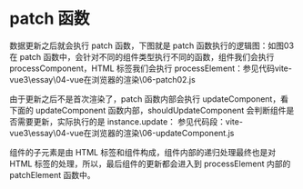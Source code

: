 # patch 函数
数据更新之后就会执行 patch 函数，下图就是 patch 函数执行的逻辑图：如图03
在 patch 函数中，会针对不同的组件类型执行不同的函数，组件我们会执行 processComponent，HTML 标签我们会执行 processElement：参见代码vite-vue3\essay\04-vue在浏览器的渲染\06-patch02.js

由于更新之后不是首次渲染了，patch 函数内部会执行 updateComponent，看下面的 updateComponent 函数内部，shouldUpdateComponent 会判断组件是否需要更新，实际执行的是 instance.update：
参见代码段：vite-vue3\essay\04-vue在浏览器的渲染\06-updateComponent.js

组件的子元素是由 HTML 标签和组件构成，组件内部的递归处理最终也是对 HTML 标签的处理，所以，最后组件的更新都会进入到 processElement 内部的 patchElement 函数中。